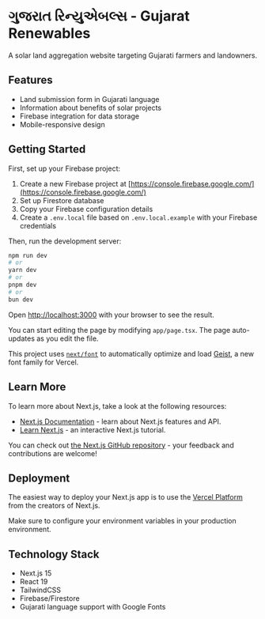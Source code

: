 # ગુજરાત રિન્યુએબલ્સ - Gujarat Renewables

A solar land aggregation website targeting Gujarati farmers and landowners.

## Features

- Land submission form in Gujarati language
- Information about benefits of solar projects
- Firebase integration for data storage
- Mobile-responsive design

## Getting Started

First, set up your Firebase project:

1. Create a new Firebase project at [https://console.firebase.google.com/](https://console.firebase.google.com/)
2. Set up Firestore database
3. Copy your Firebase configuration details
4. Create a `.env.local` file based on `.env.local.example` with your Firebase credentials

Then, run the development server:

```bash
npm run dev
# or
yarn dev
# or
pnpm dev
# or
bun dev
```

Open [http://localhost:3000](http://localhost:3000) with your browser to see the result.

You can start editing the page by modifying `app/page.tsx`. The page auto-updates as you edit the file.

This project uses [`next/font`](https://nextjs.org/docs/app/building-your-application/optimizing/fonts) to automatically optimize and load [Geist](https://vercel.com/font), a new font family for Vercel.

## Learn More

To learn more about Next.js, take a look at the following resources:

- [Next.js Documentation](https://nextjs.org/docs) - learn about Next.js features and API.
- [Learn Next.js](https://nextjs.org/learn) - an interactive Next.js tutorial.

You can check out [the Next.js GitHub repository](https://github.com/vercel/next.js) - your feedback and contributions are welcome!

## Deployment

The easiest way to deploy your Next.js app is to use the [Vercel Platform](https://vercel.com/new?utm_medium=default-template&filter=next.js&utm_source=create-next-app&utm_campaign=create-next-app-readme) from the creators of Next.js.

Make sure to configure your environment variables in your production environment.

## Technology Stack

- Next.js 15
- React 19
- TailwindCSS
- Firebase/Firestore
- Gujarati language support with Google Fonts

